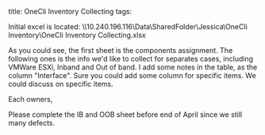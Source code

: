 title: OneCli Inventory Collecting
tags: 

Initial excel is located: 
\\\\10.240.196.116\Data\SharedFolder\Jessica\OneCli Inventory\OneCli Inventory Collecting.xlsx

As you could see, the first sheet is the components assignment. The following ones is the info we'd like to collect for separates cases, including VMWare ESXi, Inband and Out of band. I add some notes in the table, as the column "Interface". Sure you could add some column for specific items. We could discuss on specific items.

Each owners,

Please complete the IB and OOB sheet before end of April since we still many defects.